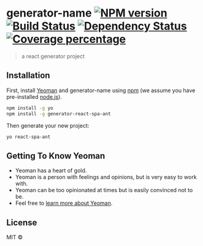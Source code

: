 # generator-name [![NPM version][npm-image]][npm-url] [![Build Status][travis-image]][travis-url] [![Dependency Status][daviddm-image]][daviddm-url] [![Coverage percentage][coveralls-image]][coveralls-url]
> a react generator project

## Installation

First, install [Yeoman](http://yeoman.io) and generator-name using [npm](https://www.npmjs.com/) (we assume you have pre-installed [node.js](https://nodejs.org/)).

```bash
npm install -g yo
npm install -g generator-react-spa-ant
```

Then generate your new project:

```bash
yo react-spa-ant
```

## Getting To Know Yeoman

 * Yeoman has a heart of gold.
 * Yeoman is a person with feelings and opinions, but is very easy to work with.
 * Yeoman can be too opinionated at times but is easily convinced not to be.
 * Feel free to [learn more about Yeoman](http://yeoman.io/).

## License

MIT © 


[npm-image]: https://badge.fury.io/js/generator-name.svg
[npm-url]: https://npmjs.org/package/generator-name
[travis-image]: https://travis-ci.org/DarkoPeng/generator-name.svg?branch=master
[travis-url]: https://travis-ci.org/DarkoPeng/generator-name
[daviddm-image]: https://david-dm.org/DarkoPeng/generator-name.svg?theme=shields.io
[daviddm-url]: https://david-dm.org/DarkoPeng/generator-name
[coveralls-image]: https://coveralls.io/repos/DarkoPeng/generator-name/badge.svg
[coveralls-url]: https://coveralls.io/r/DarkoPeng/generator-name
